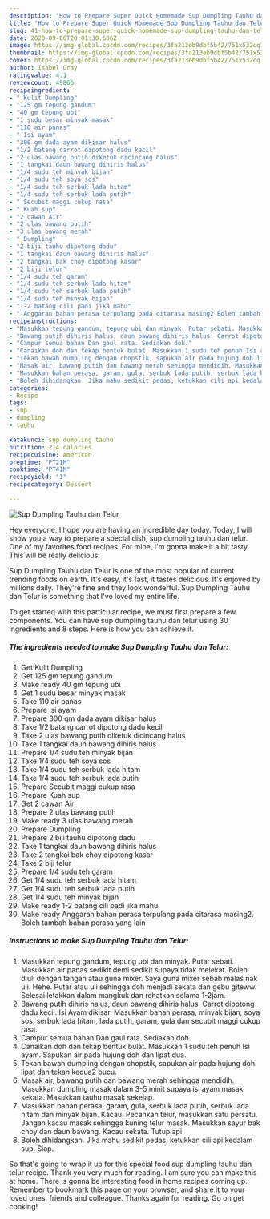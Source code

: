 ```yaml
---
description: "How to Prepare Super Quick Homemade Sup Dumpling Tauhu dan Telur"
title: "How to Prepare Super Quick Homemade Sup Dumpling Tauhu dan Telur"
slug: 41-how-to-prepare-super-quick-homemade-sup-dumpling-tauhu-dan-telur
date: 2020-09-06T20:01:30.606Z
image: https://img-global.cpcdn.com/recipes/3fa213eb9dbf5b42/751x532cq70/sup-dumpling-tauhu-dan-telur-resipi-foto-utama.jpg
thumbnail: https://img-global.cpcdn.com/recipes/3fa213eb9dbf5b42/751x532cq70/sup-dumpling-tauhu-dan-telur-resipi-foto-utama.jpg
cover: https://img-global.cpcdn.com/recipes/3fa213eb9dbf5b42/751x532cq70/sup-dumpling-tauhu-dan-telur-resipi-foto-utama.jpg
author: Isabel Gray
ratingvalue: 4.1
reviewcount: 49866
recipeingredient:
- " Kulit Dumpling"
- "125 gm tepung gandum"
- "40 gm tepung ubi"
- "1 sudu besar minyak masak"
- "110 air panas"
- " Isi ayam"
- "300 gm dada ayam dikisar halus"
- "1/2 batang carrot dipotong dadu kecil"
- "2 ulas bawang putih diketuk dicincang halus"
- "1 tangkai daun bawang dihiris halus"
- "1/4 sudu teh minyak bijan"
- "1/4 sudu teh soya sos"
- "1/4 sudu teh serbuk lada hitam"
- "1/4 sudu teh serbuk lada putih"
- " Secubit maggi cukup rasa"
- " Kuah sup"
- "2 cawan Air"
- "2 ulas bawang putih"
- "3 ulas bawang merah"
- " Dumpling"
- "2 biji tauhu dipotong dadu"
- "1 tangkai daun bawang dihiris halus"
- "2 tangkai bak choy dipotong kasar"
- "2 biji telur"
- "1/4 sudu teh garam"
- "1/4 sudu teh serbuk lada hitam"
- "1/4 sudu teh serbuk lada putih"
- "1/4 sudu teh minyak bijan"
- "1-2 batang cili padi jika mahu"
- " Anggaran bahan perasa terpulang pada citarasa masing2 Boleh tambah bahan perasa yang lain"
recipeinstructions:
- "Masukkan tepung gandum, tepung ubi dan minyak. Putar sebati. Masukkan air panas sedikit demi sedikit supaya tidak melekat. Boleh diuli dengan tangan atau guna mixer. Saya guna mixer sebab malas nak uli. Hehe. Putar atau uli sehingga doh menjadi sekata dan gebu giteww. Selesai letakkan dalam mangkuk dan rehatkan selama 1-2jam."
- "Bawang putih dihiris halus, daun bawang dihiris halus. Carrot dipotong dadu kecil. Isi Ayam dikisar. Masukkan bahan perasa, minyak bijan, soya sos, serbuk lada hitam, lada putih, garam, gula dan secubit maggi cukup rasa."
- "Campur semua bahan Dan gaul rata. Sediakan doh."
- "Canaikan doh dan tekap bentuk bulat. Masukkan 1 sudu teh penuh Isi ayam. Sapukan air pada hujung doh dan lipat dua."
- "Tekan bawah dumpling dengan chopstik, sapukan air pada hujung doh lipat dan tekan kedua2 bucu."
- "Masak air, bawang putih dan bawang merah sehingga mendidih. Masukkan dumpling masak dalam 3-5 minit supaya isi ayam masak sekata. Masukkan tauhu masak sekejap."
- "Masukkan bahan perasa, garam, gula, serbuk lada putih, serbuk lada hitam dan minyak bijan. Kacau. Pecahkan telur, masukkan satu persatu. Jangan kacau masak sehingga kuning telur masak. Masukkan sayur bak choy dan daun bawang. Kacau sekata. Tutup api"
- "Boleh dihidangkan. Jika mahu sedikit pedas, ketukkan cili api kedalam sup. Siap."
categories:
- Recipe
tags:
- sup
- dumpling
- tauhu

katakunci: sup dumpling tauhu 
nutrition: 214 calories
recipecuisine: American
preptime: "PT21M"
cooktime: "PT41M"
recipeyield: "1"
recipecategory: Dessert

---
```



![Sup Dumpling Tauhu dan Telur](https://img-global.cpcdn.com/recipes/3fa213eb9dbf5b42/751x532cq70/sup-dumpling-tauhu-dan-telur-resipi-foto-utama.jpg)

Hey everyone, I hope you are having an incredible day today. Today, I will show you a way to prepare a special dish, sup dumpling tauhu dan telur. One of my favorites food recipes. For mine, I'm gonna make it a bit tasty. This will be really delicious.



Sup Dumpling Tauhu dan Telur is one of the most popular of current trending foods on earth. It's easy, it's fast, it tastes delicious. It's enjoyed by millions daily. They're fine and they look wonderful. Sup Dumpling Tauhu dan Telur is something that I've loved my entire life.


To get started with this particular recipe, we must first prepare a few components. You can have sup dumpling tauhu dan telur using 30 ingredients and 8 steps. Here is how you can achieve it.

<!--inarticleads1-->

##### The ingredients needed to make Sup Dumpling Tauhu dan Telur:

1. Get  Kulit Dumpling
1. Get 125 gm tepung gandum
1. Make ready 40 gm tepung ubi
1. Get 1 sudu besar minyak masak
1. Take 110 air panas
1. Prepare  Isi ayam
1. Prepare 300 gm dada ayam dikisar halus
1. Take 1/2 batang carrot dipotong dadu kecil
1. Take 2 ulas bawang putih diketuk dicincang halus
1. Take 1 tangkai daun bawang dihiris halus
1. Prepare 1/4 sudu teh minyak bijan
1. Take 1/4 sudu teh soya sos
1. Take 1/4 sudu teh serbuk lada hitam
1. Take 1/4 sudu teh serbuk lada putih
1. Prepare  Secubit maggi cukup rasa
1. Prepare  Kuah sup
1. Get 2 cawan Air
1. Prepare 2 ulas bawang putih
1. Make ready 3 ulas bawang merah
1. Prepare  Dumpling
1. Prepare 2 biji tauhu dipotong dadu
1. Take 1 tangkai daun bawang dihiris halus
1. Take 2 tangkai bak choy dipotong kasar
1. Take 2 biji telur
1. Prepare 1/4 sudu teh garam
1. Get 1/4 sudu teh serbuk lada hitam
1. Get 1/4 sudu teh serbuk lada putih
1. Get 1/4 sudu teh minyak bijan
1. Make ready 1-2 batang cili padi jika mahu
1. Make ready  Anggaran bahan perasa terpulang pada citarasa masing2. Boleh tambah bahan perasa yang lain




<!--inarticleads2-->

##### Instructions to make Sup Dumpling Tauhu dan Telur:

1. Masukkan tepung gandum, tepung ubi dan minyak. Putar sebati. Masukkan air panas sedikit demi sedikit supaya tidak melekat. Boleh diuli dengan tangan atau guna mixer. Saya guna mixer sebab malas nak uli. Hehe. Putar atau uli sehingga doh menjadi sekata dan gebu giteww. Selesai letakkan dalam mangkuk dan rehatkan selama 1-2jam.
1. Bawang putih dihiris halus, daun bawang dihiris halus. Carrot dipotong dadu kecil. Isi Ayam dikisar. Masukkan bahan perasa, minyak bijan, soya sos, serbuk lada hitam, lada putih, garam, gula dan secubit maggi cukup rasa.
1. Campur semua bahan Dan gaul rata. Sediakan doh.
1. Canaikan doh dan tekap bentuk bulat. Masukkan 1 sudu teh penuh Isi ayam. Sapukan air pada hujung doh dan lipat dua.
1. Tekan bawah dumpling dengan chopstik, sapukan air pada hujung doh lipat dan tekan kedua2 bucu.
1. Masak air, bawang putih dan bawang merah sehingga mendidih. Masukkan dumpling masak dalam 3-5 minit supaya isi ayam masak sekata. Masukkan tauhu masak sekejap.
1. Masukkan bahan perasa, garam, gula, serbuk lada putih, serbuk lada hitam dan minyak bijan. Kacau. Pecahkan telur, masukkan satu persatu. Jangan kacau masak sehingga kuning telur masak. Masukkan sayur bak choy dan daun bawang. Kacau sekata. Tutup api
1. Boleh dihidangkan. Jika mahu sedikit pedas, ketukkan cili api kedalam sup. Siap.




So that's going to wrap it up for this special food sup dumpling tauhu dan telur recipe. Thank you very much for reading. I am sure you can make this at home. There is gonna be interesting food in home recipes coming up. Remember to bookmark this page on your browser, and share it to your loved ones, friends and colleague. Thanks again for reading. Go on get cooking!
